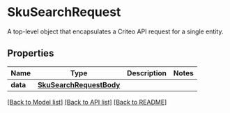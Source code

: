 # SkuSearchRequest

A top-level object that encapsulates a Criteo API request for a single entity.

## Properties
Name | Type | Description | Notes
------------ | ------------- | ------------- | -------------
**data** | [**SkuSearchRequestBody**](SkuSearchRequestBody.md) |  | 

[[Back to Model list]](../README.md#documentation-for-models) [[Back to API list]](../README.md#documentation-for-api-endpoints) [[Back to README]](../README.md)


